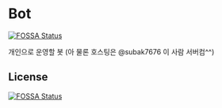 # Bot
[![FOSSA Status](https://app.fossa.com/api/projects/git%2Bgithub.com%2FJeongheegenius%2FBot.svg?type=shield)](https://app.fossa.com/projects/git%2Bgithub.com%2FJeongheegenius%2FBot?ref=badge_shield)

개인으로 운영할 봇 (아 물론 호스팅은 @subak7676 이 사람 서버컴^^)


## License
[![FOSSA Status](https://app.fossa.com/api/projects/git%2Bgithub.com%2FJeongheegenius%2FBot.svg?type=large)](https://app.fossa.com/projects/git%2Bgithub.com%2FJeongheegenius%2FBot?ref=badge_large)